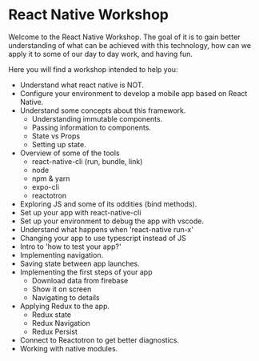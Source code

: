 # React Native Workshop

Welcome to the React Native Workshop. The goal of it is to gain better understanding of what can be achieved with this technology, how can we apply it to some of our day to day work, and having fun.

Here you will find a workshop intended to help you:

- Understand what react native is NOT.
- Configure your environment to develop a mobile app based on React Native.
- Understand some concepts about this framework.
    - Understanding immutable components.
    - Passing information to components.
    - State vs Props
    - Setting up state.
- Overview of some of the tools
    - react-native-cli (run, bundle, link)
    - node
    - npm & yarn
    - expo-cli
    - reactotron
- Exploring JS and some of its oddities (bind methods).
- Set up your app with react-native-cli
- Set up your environment to debug the app with vscode.
- Understand what happens when 'react-native run-x'
- Changing your app to use typescript instead of JS
- Intro to 'how to test your app?'
- Implementing navigation.
- Saving state between app launches.
- Implementing the first steps of your app
    - Download data from firebase
    - Show it on screen
    - Navigating to details
- Applying Redux to the app.
    - Redux state
    - Redux Navigation
    - Redux Persist
- Connect to Reactotron to get better diagnostics.
- Working with native modules.
